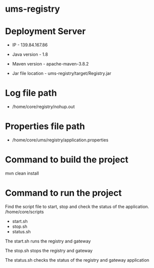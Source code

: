# ums-registry

# Deployment Server
 - IP - 139.84.167.86


 - Java version - 1.8
 - Maven version - apache-maven-3.8.2
 - Jar file location - ums-registry/target/Registry.jar

# Log file path
 - /home/core/registry/nohup.out

# Properties file path
 - /home/core/ums/registry/application.properties

# Command to build the project
mvn clean install

# Command to run the project
Find the script file to start, stop and check the status of the application.
/home/core/scripts
 - start.sh
 - stop.sh
 - status.sh

The start.sh runs the registry and gateway

The stop.sh stops the registry and gateway 

The status.sh checks the status of the registry and gateway application
